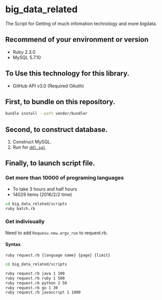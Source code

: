 # big_data_related
The Script for Getting of much infomation technology and more bigdata.

## Recommend of your environment or version
* Ruby 2.3.0
* MySQL 5.7.10

## To Use this technology for this library.
* GitHub API v3.0 (Required OAuth)

## First, to bundle on this repository.

```.sh
bundle install --path vendor/bundler
```

## Second, to construct database.

1. Construct MySQL.
2. Run for [`ddl.sql`](https://github.com/pollseed/big_data_related/blob/master/sql/ddl.sql)

## Finally, to launch script file.


### Get more than 10000 of programing languages
* To take 3 hours and half hours
* 14029 items (2016/2/2 time)

```.sh
cd big_data_related/scripts
ruby batch.rb
```

### Get indivisually
Need to add `Requesu.new.argv_run` to request.rb.

#### Syntax
`ruby request.rb {language name} {page} {limit}`

```.sh
cd big_data_related/scripts

ruby request.rb java 1 100
ruby request.rb ruby 1 500
ruby request.rb python 2 50
ruby request.rb go 1 30
ruby request.rb javascript 1 1000
```
